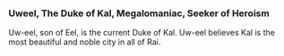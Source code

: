 ### Uweel, The Duke of Kal, Megalomaniac, Seeker of Heroism

Uw-eel, son of Eel, is the current Duke of Kal. Uw-eel believes Kal is the most
beautiful and noble city in all of Rai.
